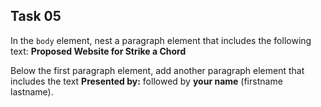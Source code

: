 ## Task 05
In the `body` element, nest a paragraph element that includes the following text: **Proposed Website for Strike a Chord** 

Below the first paragraph element, add another paragraph element that includes the text **Presented by:**  followed by **your name** (firstname lastname).

